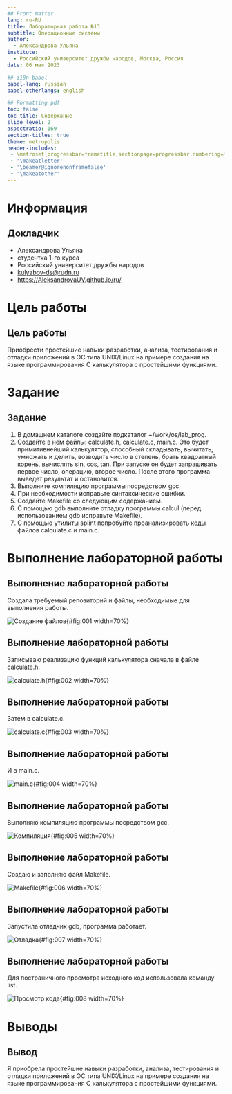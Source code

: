```yaml
---
## Front matter
lang: ru-RU
title: Лабораторная работа №13
subtitle: Операционные системы
author:
  - Александрова Ульяна
institute:
  - Российский университет дружбы народов, Москва, Россия
date: 06 мая 2023

## i18n babel
babel-lang: russian
babel-otherlangs: english

## Formatting pdf
toc: false
toc-title: Содержание
slide_level: 2
aspectratio: 169
section-titles: true
theme: metropolis
header-includes:
 - \metroset{progressbar=frametitle,sectionpage=progressbar,numbering=fraction}
 - '\makeatletter'
 - '\beamer@ignorenonframefalse'
 - '\makeatother'
---
```


# Информация

## Докладчик


  * Александрова Ульяна
  * студентка 1-го курса
  * Российский университет дружбы народов
  * [kulyabov-ds@rudn.ru](mailto:1132226444@pfur.ru)
  * <https://AleksandrovaUV.github.io/ru/>


# Цель работы

## Цель работы

Приобрести простейшие навыки разработки, анализа, тестирования и отладки приложений в ОС типа UNIX/Linux на примере создания на языке программирования
С калькулятора с простейшими функциями.

# Задание

## Задание

1. В домашнем каталоге создайте подкаталог ~/work/os/lab_prog.
2. Создайте в нём файлы: calculate.h, calculate.c, main.c. Это будет примитивнейший калькулятор, способный складывать, вычитать, умножать и делить, возводить число в степень, брать квадратный корень, вычислять sin, cos, tan. При запуске он будет запрашивать первое число, операцию, второе число. После этого программа выведет результат и остановится.
3. Выполните компиляцию программы посредством gcc.
4. При необходимости исправьте синтаксические ошибки.
5. Создайте Makefile со следующим содержанием.
6. С помощью gdb выполните отладку программы calcul (перед использованием gdb исправьте Makefile).
7. С помощью утилиты splint попробуйте проанализировать коды файлов calculate.c и main.c.

# Выполнение лабораторной работы

## Выполнение лабораторной работы

Создала требуемый репозиторий и файлы, необходимые для выполнения работы.

![Создание файлов](image/1.png){#fig:001 width=70%}

## Выполнение лабораторной работы

Записываю реализацию функций калькулятора сначала в файле calculate.h.

![calculate.h](image/2.png){#fig:002 width=70%}

## Выполнение лабораторной работы

Затем в calculate.c.

![calculate.c](image/3.png){#fig:003 width=70%}

## Выполнение лабораторной работы

И в main.c.

![main.c](image/4.png){#fig:004 width=70%}

## Выполнение лабораторной работы

Выполняю компиляцию программы посредством gcc.

![Компиляция](image/5.png){#fig:005 width=70%}

## Выполнение лабораторной работы

Создаю и заполняю файл Makefile.

![Makefile](image/9.png){#fig:006 width=70%}

## Выполнение лабораторной работы

Запустила отладчик gdb, программа работает.

![Отладка](image/6.png){#fig:007 width=70%}

## Выполнение лабораторной работы

Для постраничного просмотра исходного код использовала команду list.

![Просмотр кода](image/7.png){#fig:008 width=70%}

# Выводы

## Вывод

Я приобрела простейшие навыки разработки, анализа, тестирования и отладки приложений в ОС типа UNIX/Linux на примере создания на языке программирования С калькулятора с простейшими функциями.


